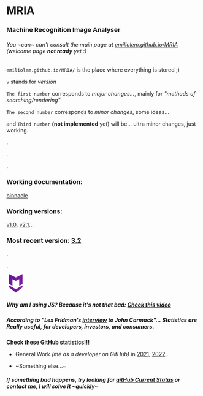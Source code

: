 # MRIA
### Machine Recognition Image Analyser
###### You ~can~ _can't_ consult the main page at [emiliolem.github.io/MRIA](https://emiliolem.github.io/MRIA/) (welcome page **not ready** yet :)

`emiliolem.github.io/MRIA/` is the place where everything is stored ;)

`v` stands for _version_

`The first number` corresponds to _major changes..._, mainly for _"methods of searching/rendering"_

`The second number` corresponds to _minor changes_, some ideas...

and `Third number` **(not implemented** yet) will be... ultra minor changes, just working.

.

.

.

### Working documentation:

[binnacle](https://emiliolem.github.io/MRIA/bitacora.txt)

### Working versions:

[v1.0](https://emiliolem.github.io/MRIA/v1.0),
[v2.1](https://emiliolem.github.io/MRIA/v2.1)... 


### Most recent version: [3.2](https://emiliolem.github.io/MRIA/v3.2)
.

.

![](https://github.com/adam-p/markdown-here/raw/master/src/common/images/icon48.png)

##### Why am I using JS? Because it's not that bad: [Check this video](https://www.youtube.com/watch?v=rczu8kc8JZA)
##### According to _"Lex Fridman's [interview](https://www.youtube.com/watch?v=xzPuGf89vpI) to John Carmack"_... Statistics are Really useful, for developers, investors, and consumers. 

**Check these GitHub statistics!!!** 

- General Work _(me as a developer on GitHub)_ in 
[2021](https://skyline.github.com/EmilioLem/2021), 
[2022](https://skyline.github.com/EmilioLem/2022)...

- ~Something else...~

##### If something bad happens, try looking for [gitHub Current Status](https://www.githubstatus.com/) or **contact me**, _I will solve it ~quickly~_
